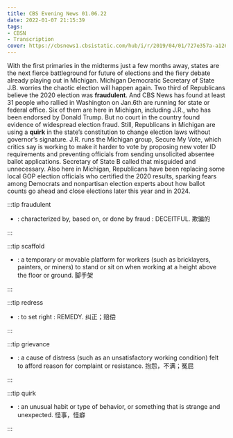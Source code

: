 ```yaml
---
title: CBS Evening News 01.06.22
date: 2022-01-07 21:15:39
tags:
- CBSN
- Transcription
cover: https://cbsnews1.cbsistatic.com/hub/i/r/2019/04/01/727e357a-a126-4138-a2c5-4d3222669d57/thumbnail/640x360/3ff2761028dc5c65cc4f07acd54bcd5c/cbsn2-logo-1920x1080.jpg
---
```

With the first primaries in the midterms just a few months away, states are the next fierce battleground for future of elections and the fiery debate already playing out in Michigan. Michigan Democratic Secretary of State J.B. worries the chaotic election will happen again. Two third of Republicans believe the 2020 election was **fraudulent**. And CBS News has found at least 31 people who rallied in Washington on Jan.6th are running for state or federal office. Six of them are here in Michigan, including J.R., who has been endorsed by Donald Trump. But no court in the country found evidence of widespread election fraud. Still, Republicans in Michigan are using a **quirk** in the state’s constitution to change election laws without governor’s signature. J.R. runs the Michigan group, Secure My Vote, which critics say is working to make it harder to vote by proposing new voter ID requirements and preventing officials from sending unsolicited absentee ballot applications. Secretary of State B called that misguided and unnecessary. Also here in Michigan, Republicans have been replacing some local GOP election officials who certified the 2020 results, sparking fears among Democrats and nonpartisan election experts about how ballot counts go ahead and close elections later this year and in 2024.

:::tip fraudulent

- : characterized by, based on, or done by fraud : DECEITFUL. 欺骗的
  
:::

:::tip scaffold

- : a temporary or movable platform for workers (such as bricklayers, painters, or miners) to stand or sit on when working at a height above the floor or ground. 脚手架
  
:::

:::tip redress

- : to set right : REMEDY. 纠正；赔偿
  
:::

:::tip grievance

- : a cause of distress (such as an unsatisfactory working condition) felt to afford reason for complaint or resistance. 抱怨，不满；冤屈
  
:::

:::tip quirk

- : an unusual habit or type of behavior, or something that is strange and unexpected. 怪事，怪癖
  
:::
